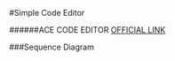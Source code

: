 
#Simple Code Editor

######ACE CODE EDITOR [OFFICIAL LINK](https://github.com/ajaxorg/ace "OFFICIAL LINK")

###Sequence Diagram

